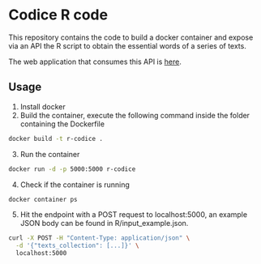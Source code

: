 # Codice R code

This repository contains the code to build a docker container and expose via an API the R script
to obtain the essential words of a series of texts.

The web application that consumes this API is [here](https://github.com/edgar8acas/codice).

## Usage

1. Install docker
2. Build the container, execute the following command inside the folder containing the Dockerfile

```sh
docker build -t r-codice .
```

3. Run the container

```sh
docker run -d -p 5000:5000 r-codice
```

4. Check if the container is running

```sh
docker container ps
```

5. Hit the endpoint with a POST request to localhost:5000, an example JSON body can be found in R/input_example.json.

```sh
curl -X POST -H "Content-Type: application/json" \
  -d '{"texts_collection": [...]}' \
  localhost:5000
```
